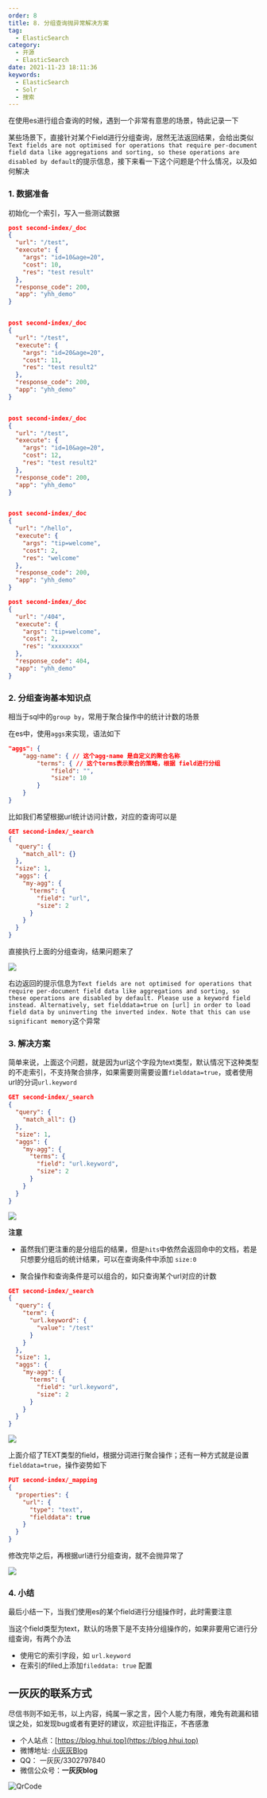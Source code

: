 ```yaml
---
order: 8
title: 8. 分组查询抛异常解决方案
tag:
  - ElasticSearch
category:
  - 开源
  - ElasticSearch
date: 2021-11-23 18:11:36
keywords: 
  - ElasticSearch
  - Solr
  - 搜索
---
```


在使用es进行组合查询的时候，遇到一个非常有意思的场景，特此记录一下

某些场景下，直接针对某个Field进行分组查询，居然无法返回结果，会给出类似`Text fields are not optimised for operations that require per-document field data like aggregations and sorting, so these operations are disabled by default`的提示信息，接下来看一下这个问题是个什么情况，以及如何解决

<!-- more -->

### 1. 数据准备

初始化一个索引，写入一些测试数据

```json
post second-index/_doc
{
  "url": "/test",
  "execute": {
    "args": "id=10&age=20",
    "cost": 10,
    "res": "test result"
  },
  "response_code": 200,
  "app": "yhh_demo"
}


post second-index/_doc
{
  "url": "/test",
  "execute": {
    "args": "id=20&age=20",
    "cost": 11,
    "res": "test result2"
  },
  "response_code": 200,
  "app": "yhh_demo"
}


post second-index/_doc
{
  "url": "/test",
  "execute": {
    "args": "id=10&age=20",
    "cost": 12,
    "res": "test result2"
  },
  "response_code": 200,
  "app": "yhh_demo"
}


post second-index/_doc
{
  "url": "/hello",
  "execute": {
    "args": "tip=welcome",
    "cost": 2,
    "res": "welcome"
  },
  "response_code": 200,
  "app": "yhh_demo"
}

post second-index/_doc
{
  "url": "/404",
  "execute": {
    "args": "tip=welcome",
    "cost": 2,
    "res": "xxxxxxxx"
  },
  "response_code": 404,
  "app": "yhh_demo"
}
```

### 2. 分组查询基本知识点

相当于sql中的`group by`，常用于聚合操作中的统计计数的场景

在es中，使用`aggs`来实现，语法如下


```json
"aggs": {
    "agg-name": { // 这个agg-name 是自定义的聚合名称
        "terms": { // 这个terms表示聚合的策略，根据 field进行分组
            "field": "",
            "size": 10
        }
    }
}
```

比如我们希望根据url统计访问计数，对应的查询可以是

```json
GET second-index/_search
{
  "query": {
    "match_all": {}
  },
  "size": 1, 
  "aggs": {
    "my-agg": {
      "terms": {
        "field": "url",
        "size": 2
      }
    }
  }
}
```

直接执行上面的分组查询，结果问题来了

![](/hexblog/imgs/211123/00.jpg)

右边返回的提示信息为`Text fields are not optimised for operations that require per-document field data like aggregations and sorting, so these operations are disabled by default. Please use a keyword field instead. Alternatively, set fielddata=true on [url] in order to load field data by uninverting the inverted index. Note that this can use significant memory`这个异常



### 3. 解决方案

简单来说，上面这个问题，就是因为url这个字段为text类型，默认情况下这种类型的不走索引，不支持聚合排序，如果需要则需要设置`fielddata=true`，或者使用url的分词`url.keyword`

```json
GET second-index/_search
{
  "query": {
    "match_all": {}
  },
  "size": 1, 
  "aggs": {
    "my-agg": {
      "terms": {
        "field": "url.keyword",
        "size": 2
      }
    }
  }
}
```



![](/hexblog/imgs/211123/01.jpg)



**注意**

- 虽然我们更注重的是分组后的结果，但是`hits`中依然会返回命中的文档，若是只想要分组后的统计结果，可以在查询条件中添加 `size:0`

- 聚合操作和查询条件是可以组合的，如只查询某个url对应的计数



```json
GET second-index/_search
{
  "query": {
    "term": {
      "url.keyword": {
        "value": "/test"
      }
    }
  },
  "size": 1, 
  "aggs": {
    "my-agg": {
      "terms": {
        "field": "url.keyword",
        "size": 2
      }
    }
  }
}
```



![](/hexblog/imgs/211123/02.jpg)

上面介绍了TEXT类型的field，根据分词进行聚合操作；还有一种方式就是设置`fielddata=true`，操作姿势如下

```json
PUT second-index/_mapping
{
  "properties": {
    "url": {
      "type": "text",
      "fielddata": true
    }
  }
}
```

修改完毕之后，再根据url进行分组查询，就不会抛异常了

![](/hexblog/imgs/211123/03.jpg)



### 4. 小结

最后小结一下，当我们使用es的某个field进行分组操作时，此时需要注意

当这个field类型为text，默认的场景下是不支持分组操作的，如果非要用它进行分组查询，有两个办法

- 使用它的索引字段，如 `url.keyword`
- 在索引的filed上添加`fileddata: true` 配置



## 一灰灰的联系方式 

尽信书则不如无书，以上内容，纯属一家之言，因个人能力有限，难免有疏漏和错误之处，如发现bug或者有更好的建议，欢迎批评指正，不吝感激

- 个人站点：[https://blog.hhui.top](https://blog.hhui.top)
- 微博地址: [小灰灰Blog](https://weibo.com/p/1005052169825577/home)
- QQ： 一灰灰/3302797840
- 微信公众号：**一灰灰blog**

![QrCode](https://spring.hhui.top/spring-blog/imgs/info/info.png)
